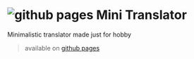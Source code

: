 # ![github pages](https://img.icons8.com/color/30/000000/language-skill.png) Mini Translator

Minimalistic translator made just for hobby

> available on [github pages](https://pabloc54.dev/mini-translator/)
